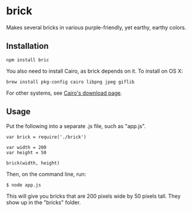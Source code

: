 # brick
Makes several bricks in various purple-friendly, yet earthy, earthy colors.

## Installation

```npm install bric```

You also need to install Cairo, as brick depends on it.
To install on OS X:

```brew install pkg-config cairo libpng jpeg giflib```

For other systems, see [Cairo's download page](http://cairographics.org/download/).

## Usage

Put the following into a separate .js file, such as "app.js".

```
var brick = require('./brick')

var width = 200
var height = 50

brick(width, height)
```

Then, on the command line, run:

```$ node app.js```

This will give you bricks that are 200 pixels wide by 50 pixels tall. They show up in the "bricks" folder.
